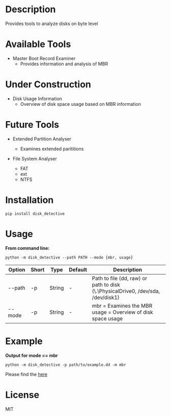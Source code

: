 # Description

Provides tools to analyze disks on byte level

# Available Tools

- Master Boot Record Examiner
  - Provides information and analysis of MBR

# Under Construction

- Disk Usage Information
  - Overview of disk space usage based on MBR information

# Future Tools

- Extended Partition Analyser
  - Examines extended parititions

- File System Analyser
  - FAT
  - ext
  - NTFS
  

# Installation

`pip install disk_detective`

# Usage

**From command line:**

`python -m disk_detective --path PATH --mode {mbr, usage}`

| Option | Short | Type | Default | Description |
|---|---|---|---|---|
|--path | -p | String | - | Path to file (dd, raw) or <br> path to disk (\\.\PhysicalDrive0, /dev/sda, /dev/disk1)|
|--mode | -p | String | - | mbr = Examines the MBR <br> usage = Overview of disk space usage|

# Example

**Output for mode == mbr**

`python -m disk_detective -p path/to/example.dd -m mbr`

Please find the [here](example/example-mbr.txt)

# License

MIT